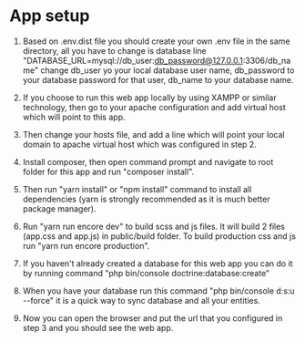 # App setup

1. Based on .env.dist file you should create your own .env file in the same directory, all you have to change is database line "DATABASE_URL=mysql://db_user:db_password@127.0.0.1:3306/db_name" change db_user yo your local database user name, db_password to your database password for that user, db_name to your database name.

2. If you choose to run this web app locally by using XAMPP or similar technology, then go to your apache configuration and add virtual host which will point to this app.

3. Then change your hosts file, and add a line which will point your local domain to apache virtual host which was configured in step 2.

4. Install composer, then open command prompt and navigate to root folder for this app and run "composer install".

5. Then run "yarn install" or "npm install" command to install all dependencies (yarn is strongly recommended as it is much better package manager).

6. Run "yarn run encore dev" to build scss and js files. It will build 2 files (app.css and app.js) in public/build folder. To build production css and js run "yarn run encore production".

7. If you haven't already created a database for this web app you can do it by running command "php bin/console doctrine:database:create"

8. When you have your database run this command "php bin/console d:s:u --force" it is a quick way to sync database and all your entities.

7. Now you can open the browser and put the url that you configured in step 3 and you should see the web app.
